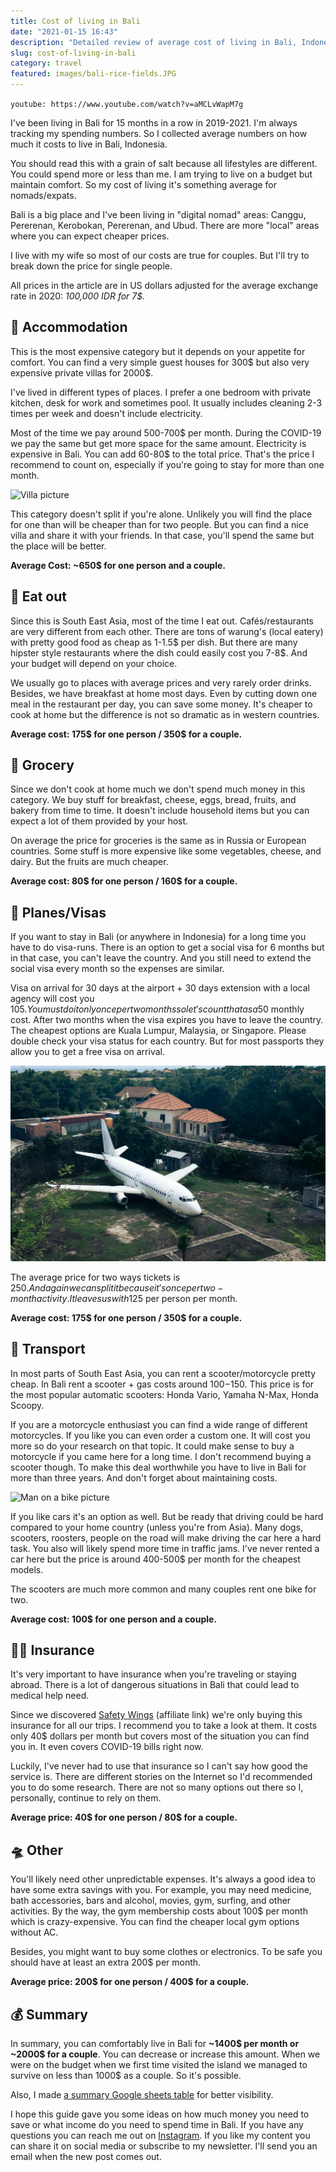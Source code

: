 ```yaml
---
title: Cost of living in Bali
date: "2021-01-15 16:43"
description: "Detailed review of average cost of living in Bali, Indonesia in 2021"
slug: cost-of-living-in-bali
category: travel
featured: images/bali-rice-fields.JPG
---
```


`youtube: https://www.youtube.com/watch?v=aMCLvWapM7g`

I've been living in Bali for 15 months in a row in 2019-2021. I'm always tracking my spending numbers. So I collected average numbers on how much it costs to live in Bali, Indonesia.

You should read this with a grain of salt because all lifestyles are different. You could spend more or less than me. I am trying to live on a budget but maintain comfort. So my cost of living it's something average for nomads/expats.

Bali is a big place and I've been living in "digital nomad" areas: Canggu, Pererenan, Kerobokan, Pererenan, and Ubud. There are more "local" areas where you can expect cheaper prices.

I live with my wife so most of our costs are true for couples. But I'll try to break down the price for single people.

All prices in the article are in US dollars adjusted for the average exchange rate in 2020: *100,000 IDR for 7$.*

## 🏡 Accommodation

This is the most expensive category but it depends on your appetite for comfort. You can find a very simple guest houses for 300$ but also very expensive private villas for 2000$.

I've lived in different types of places. I prefer a one bedroom with private kitchen, desk for work and sometimes pool. It usually includes cleaning 2-3 times per week and doesn't include electricity.

Most of the time we pay around 500-700$ per month. During the COVID-19 we pay the same but get more space for the same amount. Electricity is expensive in Bali. You can add 60-80$ to the total price. That's the price I recommend to count on, especially if you're going to stay for more than one month.

![Villa picture](images/villa-image.jpg)

This category doesn't split if you're alone. Unlikely you will find the place for one than will be cheaper than for two people. But you can find a nice villa and share it with your friends. In that case, you'll spend the same but the place will be better.

**Average Cost: ~650$ for one person and a couple.**

## 🍲 Eat out

Since this is South East Asia, most of the time I eat out. Cafés/restaurants are very different from each other. There are tons of warung's (local eatery) with pretty good food as cheap as 1-1.5$ per dish. But there are many hipster style restaurants where the dish could easily cost you 7-8$. And your budget will depend on your choice.

We usually go to places with average prices and very rarely order drinks. Besides, we have breakfast at home most days. Even by cutting down one meal in the restaurant per day, you can save some money. It's cheaper to cook at home but the difference is not so dramatic as in western countries.

**Average cost: 175$ for one person / 350$ for a couple.**

## 🧀 Grocery

Since we don't cook at home much we don't spend much money in this category. We buy stuff for breakfast, cheese, eggs, bread, fruits, and bakery from time to time. It doesn't include household items but you can expect a lot of them provided by your host.

On average the price for groceries is the same as in Russia or European countries. Some stuff is more expensive like some vegetables, cheese, and dairy. But the fruits are much cheaper.

**Average cost: 80$ for one person / 160$ for a couple.**

## 🛫 Planes/Visas

If you want to stay in Bali (or anywhere in Indonesia) for a long time you have to do visa-runs. There is an option to get a social visa for 6 months but in that case, you can't leave the country. And you still need to extend the social visa every month so the expenses are similar.

Visa on arrival for 30 days at the airport + 30 days extension with a local agency will cost you 105$. You must do it only once per two months so let's count that as a 50$ monthly cost. After two months when the visa expires you have to leave the country. The cheapest options are Kuala Lumpur, Malaysia, or Singapore. Please double check your visa status for each country. But for most passports they allow you to get a free visa on arrival.

![Abandoned plane picture](images/abandoned-plane.jpg)

The average price for two ways tickets is 250$. And again we can split it because it's once per two-month activity. It leaves us with 125$ per person per month.

**Average cost: 175$ for one person / 350$ for a couple.**

## 🛵 Transport

In most parts of South East Asia, you can rent a scooter/motorcycle pretty cheap. In Bali rent a scooter + gas costs around 100$-150$. This price is for the most popular automatic scooters: Honda Vario, Yamaha N-Max, Honda Scoopy.

If you are a motorcycle enthusiast you can find a wide range of different motorcycles. If you like you can even order a custom one. It will cost you more so do your research on that topic. It could make sense to buy a motorcycle if you came here for a long time. I don't recommend buying a scooter though. To make this deal worthwhile you have to live in Bali for more than three years. And don't forget about maintaining costs.

![Man on a bike picture](images/man-on-a-bike.jpg)

If you like cars it's an option as well. But be ready that driving could be hard compared to your home country (unless you're from Asia). Many dogs, scooters, roosters, people on the road will make driving the car here a hard task. You also will likely spend more time in traffic jams. I've never rented a car here but the price is around 400-500$ per month for the cheapest models.

The scooters are much more common and many couples rent one bike for two.

**Average cost: 100$ for one person and a couple.**

## 👩‍💼 Insurance

It's very important to have insurance when you're traveling or staying abroad. There is a lot of dangerous situations in Bali that could lead to medical help need.

Since we discovered [Safety Wings](https://safetywing.com/a/dnjourney) (affiliate link) we're only buying this insurance for all our trips. I recommend you to take a look at them. It costs only 40$ dollars per month but covers most of the situation you can find you in. It even covers COVID-19 bills right now.

Luckily, I've never had to use that insurance so I can't say how good the service is. There are different stories on the Internet so I'd recommended you to do some research. There are not so many options out there so I, personally, continue to rely on them.

**Average price: 40$ for one person / 80$ for a couple.**

## 🛸 Other

You'll likely need other unpredictable expenses. It's always a good idea to have some extra savings with you. For example, you may need medicine, bath accessories, bars and alcohol, movies, gym, surfing, and other activities. By the way, the gym membership costs about 100$ per month which is crazy-expensive. You can find the cheaper local gym options without AC.

Besides, you might want to buy some clothes or electronics. To be safe you should have at least an extra 200$ per month.

**Average price: 200$ for one person / 400$ for a couple.**

## 💰 Summary
In summary, you can comfortably live in Bali for **~1400$ per month or ~2000$ for a couple**. You can decrease or increase this amount. When we were on the budget when we first time visited the island we managed to survive on less than 1000$ as a couple. So it's possible.

Also, I made [a summary Google sheets table](https://docs.google.com/spreadsheets/d/1SN-RY7_cDmGd7gNol3Jj5N15Gf97C2NTgL6jz10q0vc/edit?usp=sharing) for better visibility.

I hope this guide gave you some ideas on how much money you need to save or what income do you need to spend time in Bali. If you have any questions you can reach me out on [Instagram](https://www.instagram.com/d_pashutskii/).
If you like my content you can share it on social media or subscribe to my newsletter. I'll send you an email when the new post comes out.
